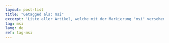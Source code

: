 ```yaml
---
layout: post-list
title: "Getagged als: msi"
excerpt: 'Liste aller Artikel, welche mit der Markierung "msi" versehen wurden.'  
tag: msi
lang: de
ref: tag-msi
---
```

